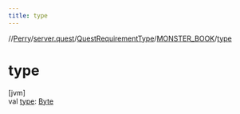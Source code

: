 ```yaml
---
title: type
---
```

//[Perry](../../../../index.html)/[server.quest](../../index.html)/[QuestRequirementType](../index.html)/[MONSTER_BOOK](index.html)/[type](type.html)



# type



[jvm]\
val [type](type.html): [Byte](https://kotlinlang.org/api/latest/jvm/stdlib/kotlin/-byte/index.html)




